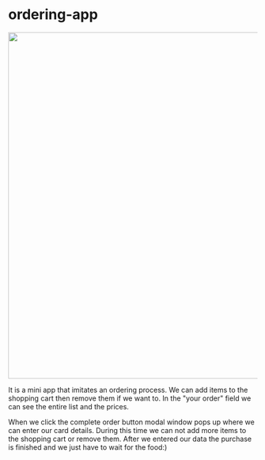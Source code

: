 # ordering-app

<img src="https://user-images.githubusercontent.com/92692772/226716458-11e0f764-8490-487c-bdfb-faaa2b7e6ecb.gif" width="700"></img>

It is a mini app that imitates an ordering process. We can add items to the shopping cart then remove them if we want to.
In the "your order" field we can see the entire list and the prices. 

When we click the complete order button modal window pops up where we can enter our card details.
During this time we can not add more items to the shopping cart or remove them.
After we entered our data the purchase is finished and we just have to wait for the food:)
